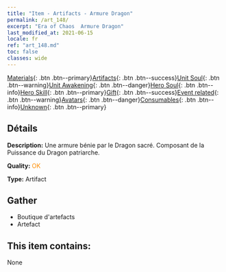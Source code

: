 ```yaml
---
title: "Item - Artifacts - Armure Dragon"
permalink: /art_148/
excerpt: "Era of Chaos  Armure Dragon"
last_modified_at: 2021-06-15
locale: fr
ref: "art_148.md"
toc: false
classes: wide
---
```

 [Materials](/ItemsFR/){: .btn .btn--primary}[Artifacts](/ItemsFR/Artifacts/){: .btn .btn--success}[Unit Soul](/ItemsFR/UnitSoul/){: .btn .btn--warning}[Unit Awakening](/ItemsFR/UnitAwakening/){: .btn .btn--danger}[Hero Soul](/ItemsFR/HeroSoul/){: .btn .btn--info}[Hero Skill](/ItemsFR/HeroSkill/){: .btn .btn--primary}[Gift](/ItemsFR/Gift/){: .btn .btn--success}[Event related](/ItemsFR/Events/){: .btn .btn--warning}[Avatars](/ItemsFR/Avatars/){: .btn .btn--danger}[Consumables](/ItemsFR/Consumables/){: .btn .btn--info}[Unknown](/ItemsFR/Unknown/){: .btn .btn--primary}

## Détails
 **Description:** Une armure bénie par le Dragon sacré. Composant de la Puissance du Dragon patriarche.

 **Quality:** <span style="color: #FF8C00">OK</span>

 **Type:** Artifact

## Gather

*    Boutique d'artefacts 
*    Artefact 

## This item contains:

  None

